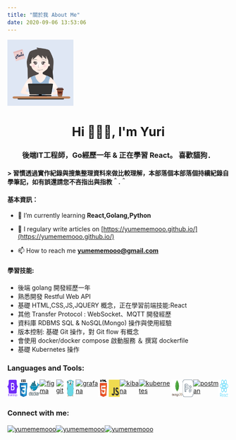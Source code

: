 ```yaml
---
title: "關於我 About Me"
date: 2020-09-06 13:53:06
---
```


<img src="/images/avatar_memo.png" width="150px" />

<h1 align="center">Hi 👋👋👋, I'm Yuri </h1>
<h3 align="center">後端IT工程師，Go經歷一年 & 正在學習 React。 喜歡貓狗．
</h3>
<h4>> 習慣透過實作紀錄與搜集整理資料來做比較理解，本部落個本部落個持續紀錄自學筆記，如有誤還請您不吝指出與指教＾.＾</h4>

#### 基本資訊：

- 🌱 I’m currently learning **React,Golang,Python**

- 📝 I regulary write articles on [https://yumememooo.github.io/](https://yumememooo.github.io/)

- 📫 How to reach me **yumememooo@gmail.com**

#### 學習技能:

- 後端 golang 開發經歷一年
- 熟悉開發 Restful Web API
- 基礎 HTML,CSS,JS,JQUERY 概念，正在學習前端技能:React
- 其他 Transfer Protocol : WebSocket、MQTT 開發經歷
- 資料庫 RDBMS SQL & NoSQL(Mongo) 操作與使用經驗
- 版本控制: 基礎 Git 操作，對 Git flow 有概念
- 會使用 docker/docker compose 啟動服務 ＆ 撰寫 dockerfile
- 基礎 Kubernetes 操作

<h3 align="left">Languages and Tools:</h3>
<p style="display:flex"> <a href="https://getbootstrap.com" target="_blank"> <img src="https://raw.githubusercontent.com/devicons/devicon/master/icons/bootstrap/bootstrap-plain-wordmark.svg" alt="bootstrap" width="40" height="40"/> </a> <a href="https://www.w3schools.com/css/" target="_blank"> <img src="https://raw.githubusercontent.com/devicons/devicon/master/icons/css3/css3-original-wordmark.svg" alt="css3" width="40" height="40"/> </a> <a href="https://www.docker.com/" target="_blank"> <img src="https://raw.githubusercontent.com/devicons/devicon/master/icons/docker/docker-original-wordmark.svg" alt="docker" width="40" height="40"/> </a> <a href="https://www.figma.com/" target="_blank"> <img src="https://www.vectorlogo.zone/logos/figma/figma-icon.svg" alt="figma" width="40" height="40"/> </a> <a href="https://git-scm.com/" target="_blank"> <img src="https://www.vectorlogo.zone/logos/git-scm/git-scm-icon.svg" alt="git" width="40" height="40"/> </a> <a href="https://golang.org" target="_blank"> <img src="https://raw.githubusercontent.com/devicons/devicon/master/icons/go/go-original.svg" alt="go" width="40" height="40"/> </a> <a href="https://grafana.com" target="_blank"> <img src="https://www.vectorlogo.zone/logos/grafana/grafana-icon.svg" alt="grafana" width="40" height="40"/> </a> <a href="https://www.w3.org/html/" target="_blank"> <img src="https://raw.githubusercontent.com/devicons/devicon/master/icons/html5/html5-original-wordmark.svg" alt="html5" width="40" height="40"/> </a> <a href="https://developer.mozilla.org/en-US/docs/Web/JavaScript" target="_blank"> <img src="https://raw.githubusercontent.com/devicons/devicon/master/icons/javascript/javascript-original.svg" alt="javascript" width="40" height="40"/> </a> <a href="https://www.elastic.co/kibana" target="_blank"> <img src="https://www.vectorlogo.zone/logos/elasticco_kibana/elasticco_kibana-icon.svg" alt="kibana" width="40" height="40"/> </a> <a href="https://kubernetes.io" target="_blank"> <img src="https://www.vectorlogo.zone/logos/kubernetes/kubernetes-icon.svg" alt="kubernetes" width="40" height="40"/> </a> <a href="https://www.mongodb.com/" target="_blank"> <img src="https://raw.githubusercontent.com/devicons/devicon/master/icons/mongodb/mongodb-original-wordmark.svg" alt="mongodb" width="40" height="40"/> </a> <a href="https://www.photoshop.com/en" target="_blank"> <img src="https://raw.githubusercontent.com/devicons/devicon/master/icons/photoshop/photoshop-line.svg" alt="photoshop" width="40" height="40"/> </a> <a href="https://postman.com" target="_blank"> <img src="https://www.vectorlogo.zone/logos/getpostman/getpostman-icon.svg" alt="postman" width="40" height="40"/> </a> <a href="https://reactjs.org/" target="_blank"> <img src="https://raw.githubusercontent.com/devicons/devicon/master/icons/react/react-original-wordmark.svg" alt="react" width="40" height="40"/> </a> </p>



<h3 align="left">Connect with me:</h3>

<p style="display:flex">
<a href="https://fb.com/yumememooo" target="blank"><img align="center" src="https://cdn.jsdelivr.net/npm/simple-icons@3.0.1/icons/facebook.svg" alt="yumememooo" height="30" width="40" /></a>
<a href="https://instagram.com/yumememooo" target="blank"><img align="center" src="https://cdn.jsdelivr.net/npm/simple-icons@3.0.1/icons/instagram.svg" alt="yumememooo" height="30" width="40" /></a>
<a href="https://www.youtube.com/c/yumememooo" target="blank"><img align="center" src="https://cdn.jsdelivr.net/npm/simple-icons@3.0.1/icons/youtube.svg" alt="yumememooo" height="30" width="40" /></a>
</p>
